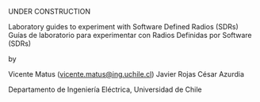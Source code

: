 UNDER CONSTRUCTION

Laboratory guides to experiment with Software Defined Radios (SDRs)
Guías de laboratorio para experimentar con Radios Definidas por Software (SDRs)

by

Vicente Matus (vicente.matus@ing.uchile.cl)
Javier Rojas
César Azurdia

Departamento de Ingeniería Eléctrica, Universidad de Chile
